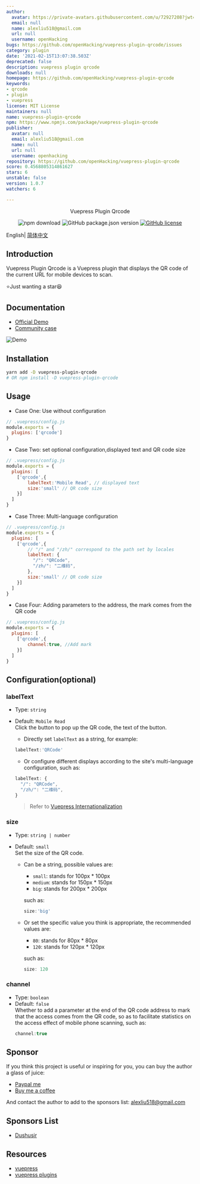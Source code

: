 ```yaml
---
author:
  avatar: https://private-avatars.githubusercontent.com/u/72927208?jwt=eyJhbGciOiJIUzI1NiIsInR5cCI6IkpXVCJ9.eyJpc3MiOiJnaXRodWIuY29tIiwiYXVkIjoicmF3LmdpdGh1YnVzZXJjb250ZW50LmNvbSIsImtleSI6ImtleTEiLCJleHAiOjE3MzQ2NzE4MjAsIm5iZiI6MTczNDY3MDYyMCwicGF0aCI6Ii91LzcyOTI3MjA4In0.UeMWiViKNB6Mmr_apiO6d0kyIUkuBwsDX9V2n08EX2g&v=4
  email: null
  name: alexliu518@gmail.com
  url: null
  username: openHacking
bugs: https://github.com/openHacking/vuepress-plugin-qrcode/issues
category: plugin
date: '2021-02-15T13:07:38.503Z'
deprecated: false
description: vuepress plugin qrcode
downloads: null
homepage: https://github.com/openHacking/vuepress-plugin-qrcode
keywords:
- qrcode
- plugin
- vuepress
license: MIT License
maintainers: null
name: vuepress-plugin-qrcode
npm: https://www.npmjs.com/package/vuepress-plugin-qrcode
publisher:
  avatar: null
  email: alexliu518@gmail.com
  name: null
  url: null
  username: openhacking
repository: https://github.com/openHacking/vuepress-plugin-qrcode
score: 0.4568805314861627
stars: 6
unstable: false
version: 1.0.7
watchers: 6

---
```


<div align="center">

Vuepress Plugin Qrcode

![npm download](https://img.shields.io/npm/dt/vuepress-plugin-qrcode)
![GitHub package.json version](https://img.shields.io/github/package-json/v/openHacking/vuepress-plugin-qrcode?style=flat-square)
[![GitHub license](https://img.shields.io/github/license/openHacking/vuepress-plugin-qrcode?style=flat-square)](https://github.com/openHacking/vuepress-plugin-qrcode)
</div>

English| [简体中文](./README-zh.md)

## Introduction

Vuepress Plugin Qrcode is a Vuepress plugin that displays the QR code of the current URL for mobile devices to scan.

⭐Just wanting a star😆

## Documentation

- [Official Demo](https://openhacking.github.io/vuepress-template/)
- [Community case](https://dushusir.github.io/blog/)

![Demo](./assets/vuepress-plugin-qrcode-demo.png)

## Installation

```sh
yarn add -D vuepress-plugin-qrcode
# OR npm install -D vuepress-plugin-qrcode
```

## Usage

- Case One: Use without configuration
```js
// .vuepress/config.js
module.exports = {
  plugins: ['qrcode']
}
```
- Case Two: set optional configuration,displayed text and QR code size
```js
// .vuepress/config.js
module.exports = {
  plugins: [
    ['qrcode',{
        labelText:'Mobile Read', // displayed text
        size:'small' // QR code size
    }]
  ]
}
```
- Case Three: Multi-language configuration
```js
// .vuepress/config.js
module.exports = {
  plugins: [
    ['qrcode',{
        // "/" and "/zh/" correspond to the path set by locales
        labelText: {
          "/": "QRCode", 
          "/zh/": "二维码",
        },
        size:'small' // QR code size
    }]
  ]
}
```
- Case Four: Adding parameters to the address, the mark comes from the QR code
```js
// .vuepress/config.js
module.exports = {
  plugins: [
    ['qrcode',{
        channel:true, //Add mark
    }]
  ]
}
```

## Configuration(optional)

### labelText
- Type: `string`
- Default: `Mobile Read`   
Click the button to pop up the QR code, the text of the button.

  + Directly set `labelText` as a string, for example:
  ```js
  labelText:'QRCode'
  ```

  + Or configure different displays according to the site's multi-language configuration, such as:
  ```js
  labelText: {
    "/": "QRCode",
    "/zh/": "二维码",
  }
  ```

  > Refer to [Vuepress Internationalization](https://vuepress.vuejs.org/guide/i18n.html#internationalization)

### size
- Type: `string | number`
- Default: `small`    
Set the size of the QR code.

  + Can be a string, possible values are:
    - `small`: stands for 100px * 100px
    - `medium`: stands for 150px * 150px
    - `big`: stands for 200px * 200px

    such as:
    ```js
    size:'big'
    ```

  + Or set the specific value you think is appropriate, the recommended values are:
    - `80`: stands for 80px * 80px
    - `120`: stands for 120px * 120px

    such as:
    ```js
    size: 120
    ```

### channel
- Type: `boolean`
- Default: `false`    
Whether to add a parameter at the end of the QR code address to mark that the access comes from the QR code, so as to facilitate statistics on the access effect of mobile phone scanning, such as:
  ```js
  channel:true
  ```

## Sponsor

If you think this project is useful or inspiring for you, you can buy the author a glass of juice:

- [Paypal me](https://paypal.me/AlexLiu518)
- [Buy me a coffee](https://www.buymeacoffee.com/openHacking)

And contact the author to add to the sponsors list: alexliu518@gmail.com

## Sponsors List

- [Dushusir](https://dushusir.github.io)

## Resources

- [vuepress](https://vuepress.vuejs.org/)
- [vuepress plugins](https://github.com/vuepress/awesome-vuepress#plugins)